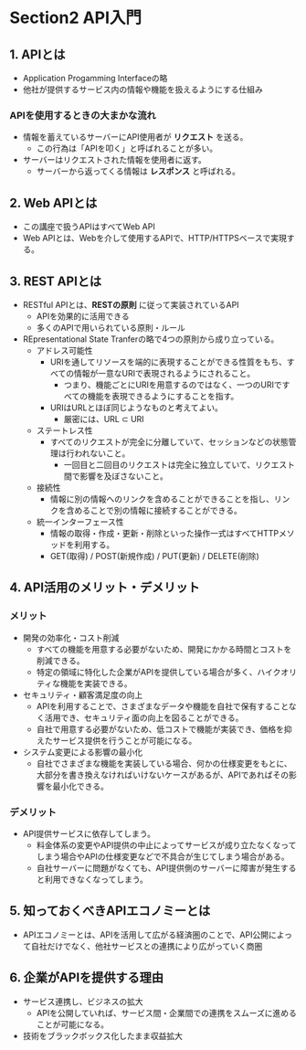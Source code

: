 # Section2 API入門
## 1. APIとは
* Application Progamming Interfaceの略
* 他社が提供するサービス内の情報や機能を扱えるようにする仕組み
### APIを使用するときの大まかな流れ
* 情報を蓄えているサーバーにAPI使用者が **リクエスト** を送る。
  * この行為は「APIを叩く」と呼ばれることが多い。
* サーバーはリクエストされた情報を使用者に返す。
  * サーバーから返ってくる情報は **レスポンス** と呼ばれる。
## 2. Web APIとは
* この講座で扱うAPIはすべてWeb API
* Web APIとは、Webを介して使用するAPIで、HTTP/HTTPSベースで実現する。
## 3. REST APIとは
* RESTful APIとは、**RESTの原則** に従って実装されているAPI
  * APIを効果的に活用できる
  * 多くのAPIで用いられている原則・ルール
* REpresentational State Tranferの略で4つの原則から成り立っている。
  * アドレス可能性
    * URIを通してリソースを端的に表現することができる性質をもち、すべての情報が一意なURIで表現されるようにされること。
      * つまり、機能ごとにURIを用意するのではなく、一つのURIですべての機能を表現できるようにすることを指す。
    * URIはURLとほぼ同じようなものと考えてよい。
      * 厳密には、URL $\subset$ URI
  * ステートレス性
    * すべてのリクエストが完全に分離していて、セッションなどの状態管理は行われないこと。
      * 一回目と二回目のリクエストは完全に独立していて、リクエスト間で影響を及ぼさないこと。
  * 接続性
    * 情報に別の情報へのリンクを含めることができることを指し、リンクを含めることで別の情報に接続することができる。
  * 統一インターフェース性
    * 情報の取得・作成・更新・削除といった操作一式はすべてHTTPメソッドを利用する。
    * GET(取得) / POST(新規作成) / PUT(更新) / DELETE(削除)
## 4. API活用のメリット・デメリット
### メリット
* 開発の効率化・コスト削減
  * すべての機能を用意する必要がないため、開発にかかる時間とコストを削減できる。
  * 特定の領域に特化した企業がAPIを提供している場合が多く、ハイクオリティな機能を実装できる。
* セキュリティ・顧客満足度の向上
  * APIを利用することで、さまざまなデータや機能を自社で保有することなく活用でき、セキュリティ面の向上を図ることができる。
  * 自社で用意する必要がないため、低コストで機能が実装でき、価格を抑えたサービス提供を行うことが可能になる。
* システム変更による影響の最小化
  * 自社でさまざまな機能を実装している場合、何かの仕様変更をもとに、大部分を書き換えなければいけないケースがあるが、APIであればその影響を最小化できる。
### デメリット
* API提供サービスに依存してしまう。
  * 料金体系の変更やAPI提供の中止によってサービスが成り立たなくなってしまう場合やAPIの仕様変更などで不具合が生じてしまう場合がある。
  * 自社サーバーに問題がなくても、API提供側のサーバーに障害が発生すると利用できなくなってしまう。
## 5. 知っておくべきAPIエコノミーとは
* APIエコノミーとは、APIを活用して広がる経済圏のことで、API公開によって自社だけでなく、他社サービスとの連携により広がっていく商圏
## 6. 企業がAPIを提供する理由
* サービス連携し、ビジネスの拡大
  * APIを公開していれば、サービス間・企業間での連携をスムーズに進めることが可能になる。
* 技術をブラックボックス化したまま収益拡大
